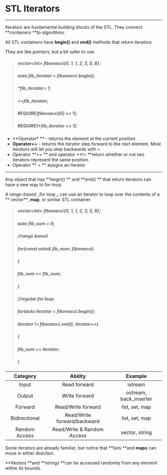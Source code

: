 # STL Iterators

---

Iterators are fundamental building blocks of the STL. They connect **containers **to _algorithms_.

All STL containers have **begin\(\)** and **end\(\)** methods that return iterators.

They are like _pointers_, but a bit safer to use.

> ##### vector&lt;int&gt; fibonacci{0, 1, 1, 2, 3, 5, 8};
>
> ##### auto fib\_iterator = fibonacci.begin\(\);
>
> ##### \*fib\_iterator= 1;
>
> ##### ++fib\_iterator;
>
> ##### REQUIRE\(fibonacci\[0\] == 1\);
>
> ##### REQUIRE\(\*fib\_iterator == 1\);

* **Operator\* ** - returns the element at the current position.
* **Operator++**  - returns the iterator step forward to the next element. Most iterators will let you step backwards with **–**.
* Operator **== ** and operator **!= **return whether or not two iterators represent the same position.
* Operator ** = **  assigns an iterator.

---

Any object that has **begin\(\) ** and **end\(\) ** that return iterators can have a new way to for-loop.

A _range-based_ _for loop _ can use an iterator to loop over the contents of a ** vector**, **map**, or similar STL container.

> ##### vector&lt;int&gt; fibonacci{0, 1, 1, 2, 3, 5, 8};
>
> ##### auto fib\_sum = 0;
>
> ##### 
>
> ##### //range based
>
> ##### for\(const auto& fib\_num: fibonacci\)
>
> ##### {
>
> ##### fib\_sum += fib\_num;
>
> ##### }
>
> ##### 
>
> ##### //regular for loop
>
> ##### for\(auto iterator = fibonacci.begin\(\);
>
> ##### iterator != fibonacci.end\(\); iterator++\)
>
> ##### {
>
> ##### fib\_sum += iterator;
>
> ##### }

| Category | Ability | Example |
| :---: | :---: | :---: |
| Input | Read forward | istream |
| Output | Write forward | ostream, back\_inserter |
| Forward | Read/Write forward | list, set, map |
| Bidirectional | Read/Write forward/backward | list, set, map |
| Random Access | Read/Write & Random Access | vector, string |

Some iterators are already familiar, but notice that **lists **and **maps** can move in either direction.

**Vectors **and **strings **can be accessed randomly from any element within its bounds.

